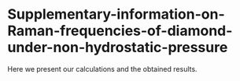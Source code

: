# Supplementary-information-on-Raman-frequencies-of-diamond-under-non-hydrostatic-pressure

Here we present our calculations and the obtained results.

